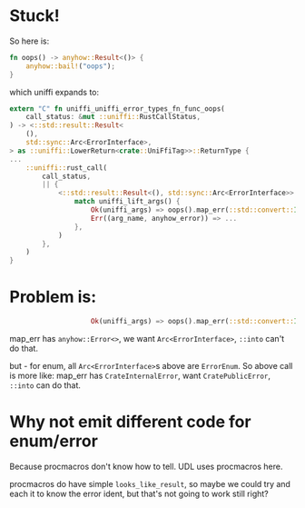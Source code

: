 # Stuck!

So here is:

```rust
fn oops() -> anyhow::Result<()> {
    anyhow::bail!("oops");
}
```

which uniffi expands to:

```rust
extern "C" fn uniffi_uniffi_error_types_fn_func_oops(
    call_status: &mut ::uniffi::RustCallStatus,
) -> <::std::result::Result<
    (),
    std::sync::Arc<ErrorInterface>,
> as ::uniffi::LowerReturn<crate::UniFfiTag>>::ReturnType {
...
    ::uniffi::rust_call(
        call_status,
        || {
            <::std::result::Result<(), std::sync::Arc<ErrorInterface>> as ::uniffi::LowerReturn ...>::lower_return(
                match uniffi_lift_args() {
                    Ok(uniffi_args) => oops().map_err(::std::convert::Into::into),
                    Err((arg_name, anyhow_error)) => ...
                },
            )
        },
    )
}
```

# Problem is:
```rust
                    Ok(uniffi_args) => oops().map_err(::std::convert::Into::into),
```

map_err has `anyhow::Error<>`, we want `Arc<ErrorInterface>`, `::into` can't do that.

but - for enum, all `Arc<ErrorInterface>`s above are `ErrorEnum`. So above call is more like:
map_err has `CrateInternalError`, want `CratePublicError`, `::into` can do that.

# Why not emit different code for enum/error

Because procmacros don't know how to tell. UDL uses procmacros here.

procmacros do have simple `looks_like_result`, so maybe we could try and each it to know
the error ident, but that's not going to work still right?